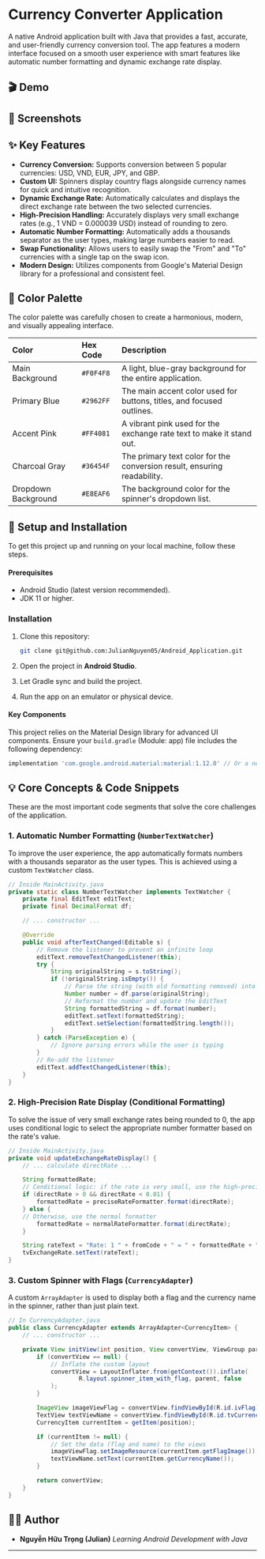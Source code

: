 # Currency Converter Application

A native Android application built with Java that provides a fast, accurate, and user-friendly currency conversion tool. The app features a modern interface focused on a smooth user experience with smart features like automatic number formatting and dynamic exchange rate display.

## 🎬 Demo

## 📸 Screenshots

## ✨ Key Features

  * **Currency Conversion:** Supports conversion between 5 popular currencies: USD, VND, EUR, JPY, and GBP.
  * **Custom UI:** Spinners display country flags alongside currency names for quick and intuitive recognition.
  * **Dynamic Exchange Rate:** Automatically calculates and displays the direct exchange rate between the two selected currencies.
  * **High-Precision Handling:** Accurately displays very small exchange rates (e.g., 1 VND = 0.000039 USD) instead of rounding to zero.
  * **Automatic Number Formatting:** Automatically adds a thousands separator as the user types, making large numbers easier to read.
  * **Swap Functionality:** Allows users to easily swap the "From" and "To" currencies with a single tap on the swap icon.
  * **Modern Design:** Utilizes components from Google's Material Design library for a professional and consistent feel.

## 🎨 Color Palette

The color palette was carefully chosen to create a harmonious, modern, and visually appealing interface.

| Color | Hex Code | Description |
| :--- | :--- | :--- |
| Main Background | `#F0F4F8` | A light, blue-gray background for the entire application. |
| Primary Blue | `#2962FF` | The main accent color used for buttons, titles, and focused outlines. |
| Accent Pink | `#FF4081` | A vibrant pink used for the exchange rate text to make it stand out. |
| Charcoal Gray | `#36454F` | The primary text color for the conversion result, ensuring readability. |
| Dropdown Background | `#E8EAF6` | The background color for the spinner's dropdown list. |

## 🚀 Setup and Installation

To get this project up and running on your local machine, follow these steps.

#### Prerequisites

  * Android Studio (latest version recommended).
  * JDK 11 or higher.

### Installation

1. Clone this repository:

   ```bash
   git clone git@github.com:JulianNguyen05/Android_Application.git
   ```
2. Open the project in **Android Studio**.
3. Let Gradle sync and build the project.
4. Run the app on an emulator or physical device.

#### Key Components

This project relies on the Material Design library for advanced UI components. Ensure your `build.gradle` (Module: app) file includes the following dependency:

```groovy
implementation 'com.google.android.material:material:1.12.0' // Or a newer version
```

## 💡 Core Concepts & Code Snippets

These are the most important code segments that solve the core challenges of the application.

### 1\. Automatic Number Formatting (`NumberTextWatcher`)

To improve the user experience, the app automatically formats numbers with a thousands separator as the user types. This is achieved using a custom `TextWatcher` class.

```java
// Inside MainActivity.java
private static class NumberTextWatcher implements TextWatcher {
    private final EditText editText;
    private final DecimalFormat df;

    // ... constructor ...

    @Override
    public void afterTextChanged(Editable s) {
        // Remove the listener to prevent an infinite loop
        editText.removeTextChangedListener(this);
        try {
            String originalString = s.toString();
            if (!originalString.isEmpty()) {
                // Parse the string (with old formatting removed) into a number
                Number number = df.parse(originalString);
                // Reformat the number and update the EditText
                String formattedString = df.format(number);
                editText.setText(formattedString);
                editText.setSelection(formattedString.length());
            }
        } catch (ParseException e) {
            // Ignore parsing errors while the user is typing
        }
        // Re-add the listener
        editText.addTextChangedListener(this);
    }
}
```

### 2\. High-Precision Rate Display (Conditional Formatting)

To solve the issue of very small exchange rates being rounded to 0, the app uses conditional logic to select the appropriate number formatter based on the rate's value.

```java
// Inside MainActivity.java
private void updateExchangeRateDisplay() {
    // ... calculate directRate ...

    String formattedRate;
    // Conditional logic: if the rate is very small, use the high-precision formatter
    if (directRate > 0 && directRate < 0.01) {
        formattedRate = preciseRateFormatter.format(directRate);
    } else {
    // Otherwise, use the normal formatter
        formattedRate = normalRateFormatter.format(directRate);
    }

    String rateText = "Rate: 1 " + fromCode + " = " + formattedRate + " " + toCode;
    tvExchangeRate.setText(rateText);
}
```

### 3\. Custom Spinner with Flags (`CurrencyAdapter`)

A custom `ArrayAdapter` is used to display both a flag and the currency name in the spinner, rather than just plain text.

```java
// In CurrencyAdapter.java
public class CurrencyAdapter extends ArrayAdapter<CurrencyItem> {
    // ... constructor ...

    private View initView(int position, View convertView, ViewGroup parent) {
        if (convertView == null) {
            // Inflate the custom layout
            convertView = LayoutInflater.from(getContext()).inflate(
                    R.layout.spinner_item_with_flag, parent, false
            );
        }

        ImageView imageViewFlag = convertView.findViewById(R.id.ivFlag);
        TextView textViewName = convertView.findViewById(R.id.tvCurrencyName);
        CurrencyItem currentItem = getItem(position);

        if (currentItem != null) {
            // Set the data (flag and name) to the views
            imageViewFlag.setImageResource(currentItem.getFlagImage());
            textViewName.setText(currentItem.getCurrencyName());
        }

        return convertView;
    }
}
```

## 🧑‍💻 Author

* **Nguyễn Hữu Trọng (Julian)**
  *Learning Android Development with Java*

---